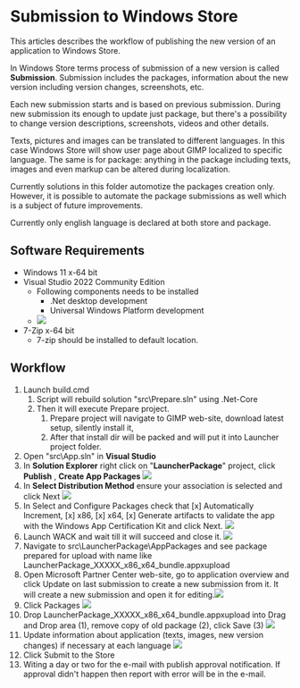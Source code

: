 # Submission to Windows Store

This articles describes the workflow of publishing the new version of an application to Windows Store.

In Windows Store terms process of submission of a new version is called **Submission**. Submission includes the packages, information about the new version including version changes, screenshots, etc.

Each new submission starts and is based on previous submission. During new submission its enough to update just package, but there's a possibility to change version descriptions, screenshots, videos and other details.

Texts, pictures and images can be translated to different languages. In this case Windows Store will show user page about GIMP localized to specific language. The same is for package: anything in the package including texts, images and even markup can be altered during localization.

Currently solutions in this folder automotize the packages creation only. However, it is possible to automate the package submissions as well which is a subject of future improvements.

Currently only english language is declared at both store and package.

## Software Requirements

- Windows 11 x-64 bit
- Visual Studio 2022 Community Edition
  - Following components needs to be installed
    - .Net desktop development
    - Universal Windows Platform development
  - ![](img/vs-installer-setup.png)
- 7-Zip x-64 bit
  - 7-zip should be installed to default location.

## Workflow

1. Launch build.cmd
   1. Script will rebuild solution "src\Prepare.sln" using .Net-Core
   2. Then it will execute Prepare project.
      1. Prepare project will navigate to GIMP web-site, download latest setup, silently install it,
      2. After that install dir will be packed and will put it into Launcher project folder.
2. Open "src\App.sln" in **Visual Studio**
3. In **Solution Explorer** right click on "**LauncherPackage**" project, click **Publish** , **Create App Packages** ![](img/create-app-package.png)
4. In **Select Distribution Method** ensure your association is selected and click Next ![](img/select-distribution-method.png)
5. In Select and Configure Packages check that [x] Automatically Increment, [x] x86, [x] x64, [x] Generate artifacts to validate the app with the Windows App Certification Kit and click Next. ![](img/select-and-configure-packages.png)
6. Launch WACK and wait till it will succeed and close it.  ![](img/wack.png)
7. Navigate to src\LauncherPackage\AppPackages and see package prepared for upload with name like LauncherPackage_XXXXX_x86_x64_bundle.appxupload
8. Open Microsoft Partner Center web-site, go to application overview and click Update on last submission to create a new submission from it. It will create a new submission and open it for editing.![](img/update-submission.png)
9. Click Packages ![](img/submission-packages.png)
10. Drop LauncherPackage_XXXXX_x86_x64_bundle.appxupload into Drag and Drop area (1), remove copy of old package (2), click Save (3)  ![](img/submission-packages-update.png)
11. Update information about application (texts, images, new version changes) if necessary at each language ![](img/update-store-listing.png)
12. Click Submit to the Store
13. Witing a day or two for the e-mail with publish approval notification. If approval didn't happen then report with error will be in the e-mail.
